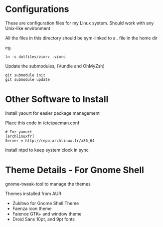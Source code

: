 Configurations
==============

These are configuration files for my Linux system. Should work with any Unix-like environment

All the files in this directory should be sym-linked to a . file in the home dir

eg.

```
ln -s dotfiles/vimrc .vimrc
```

Update the submodules, (Vundle and OhMyZsh)

```
git submodule init
git submodule update
```

Other Software to Install
=========================

Install yaourt for easier package management

Place this code in /etc/pacman.conf

```
# For yaourt
[archlinuxfr]
Server = http://repo.archlinux.fr/x86_64
```

Install ntpd to keep system clock in sync


Theme Details - For Gnome Shell
===============================

gnome-tweak-tool to manage the themes

Themes installed from AUR

- Zukitwo for Gnome Shell Theme
- Faenza icon theme
- Faience GTK+ and window theme
- Droid Sans 10pt, and 9pt fonts
